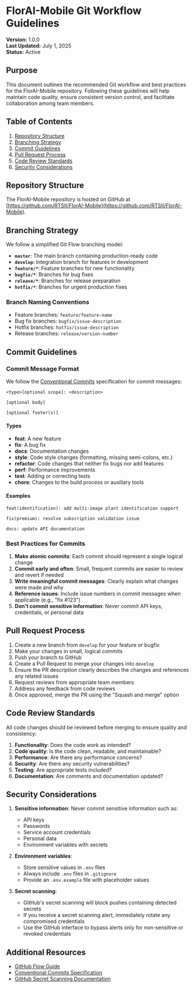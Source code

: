 # FlorAI-Mobile Git Workflow Guidelines

**Version:** 1.0.0  
**Last Updated:** July 1, 2025  
**Status:** Active

## Purpose

This document outlines the recommended Git workflow and best practices for the FlorAI-Mobile repository. Following these guidelines will help maintain code quality, ensure consistent version control, and facilitate collaboration among team members.

## Table of Contents

1. [Repository Structure](#repository-structure)
2. [Branching Strategy](#branching-strategy)
3. [Commit Guidelines](#commit-guidelines)
4. [Pull Request Process](#pull-request-process)
5. [Code Review Standards](#code-review-standards)
6. [Security Considerations](#security-considerations)

## Repository Structure

The FlorAI-Mobile repository is hosted on GitHub at [https://github.com/RTSII/FlorAI-Mobile](https://github.com/RTSII/FlorAI-Mobile).

## Branching Strategy

We follow a simplified Git Flow branching model:

- **`master`**: The main branch containing production-ready code
- **`develop`**: Integration branch for features in development
- **`feature/*`**: Feature branches for new functionality
- **`bugfix/*`**: Branches for bug fixes
- **`release/*`**: Branches for release preparation
- **`hotfix/*`**: Branches for urgent production fixes

### Branch Naming Conventions

- Feature branches: `feature/feature-name`
- Bug fix branches: `bugfix/issue-description`
- Hotfix branches: `hotfix/issue-description`
- Release branches: `release/version-number`

## Commit Guidelines

### Commit Message Format

We follow the [Conventional Commits](https://www.conventionalcommits.org/) specification for commit messages:

```
<type>[optional scope]: <description>

[optional body]

[optional footer(s)]
```

#### Types

- **feat**: A new feature
- **fix**: A bug fix
- **docs**: Documentation changes
- **style**: Code style changes (formatting, missing semi-colons, etc.)
- **refactor**: Code changes that neither fix bugs nor add features
- **perf**: Performance improvements
- **test**: Adding or correcting tests
- **chore**: Changes to the build process or auxiliary tools

#### Examples

```
feat(identification): add multi-image plant identification support

fix(premium): resolve subscription validation issue

docs: update API documentation
```

### Best Practices for Commits

1. **Make atomic commits**: Each commit should represent a single logical change
2. **Commit early and often**: Small, frequent commits are easier to review and revert if needed
3. **Write meaningful commit messages**: Clearly explain what changes were made and why
4. **Reference issues**: Include issue numbers in commit messages when applicable (e.g., "fix #123")
5. **Don't commit sensitive information**: Never commit API keys, credentials, or personal data

## Pull Request Process

1. Create a new branch from `develop` for your feature or bugfix
2. Make your changes in small, logical commits
3. Push your branch to GitHub
4. Create a Pull Request to merge your changes into `develop`
5. Ensure the PR description clearly describes the changes and references any related issues
6. Request reviews from appropriate team members
7. Address any feedback from code reviews
8. Once approved, merge the PR using the "Squash and merge" option

## Code Review Standards

All code changes should be reviewed before merging to ensure quality and consistency:

1. **Functionality**: Does the code work as intended?
2. **Code quality**: Is the code clean, readable, and maintainable?
3. **Performance**: Are there any performance concerns?
4. **Security**: Are there any security vulnerabilities?
5. **Testing**: Are appropriate tests included?
6. **Documentation**: Are comments and documentation updated?

## Security Considerations

1. **Sensitive information**: Never commit sensitive information such as:
   - API keys
   - Passwords
   - Service account credentials
   - Personal data
   - Environment variables with secrets

2. **Environment variables**:
   - Store sensitive values in `.env` files
   - Always include `.env` files in `.gitignore`
   - Provide an `.env.example` file with placeholder values

3. **Secret scanning**:
   - GitHub's secret scanning will block pushes containing detected secrets
   - If you receive a secret scanning alert, immediately rotate any compromised credentials
   - Use the GitHub interface to bypass alerts only for non-sensitive or revoked credentials

## Additional Resources

- [GitHub Flow Guide](https://guides.github.com/introduction/flow/)
- [Conventional Commits Specification](https://www.conventionalcommits.org/)
- [GitHub Secret Scanning Documentation](https://docs.github.com/en/code-security/secret-scanning/about-secret-scanning)
